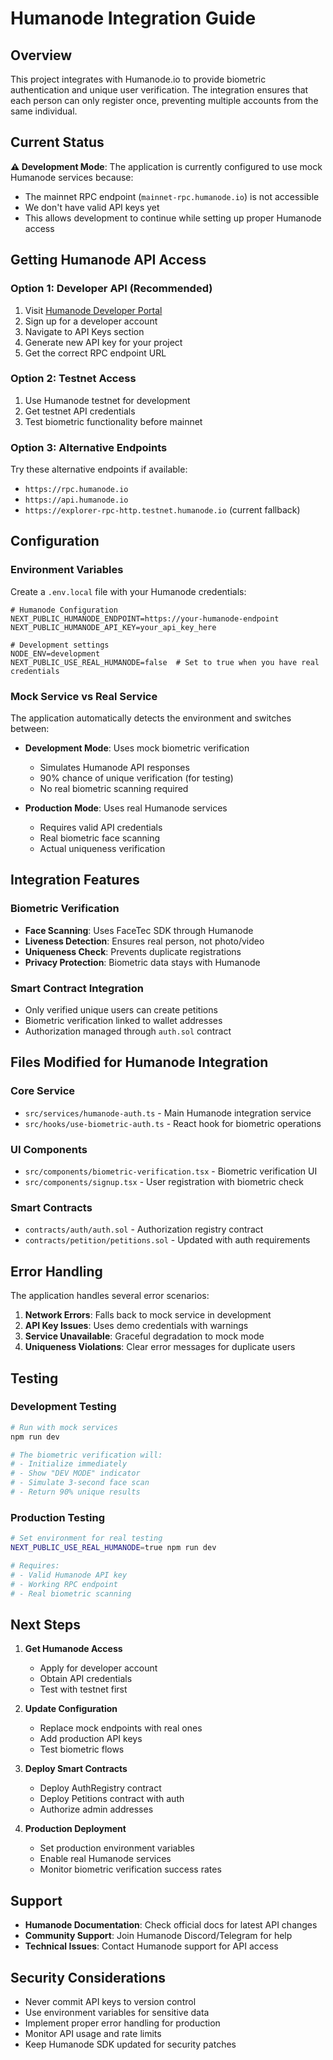 # Humanode Integration Guide

## Overview

This project integrates with Humanode.io to provide biometric authentication and unique user verification. The integration ensures that each person can only register once, preventing multiple accounts from the same individual.

## Current Status

**⚠️ Development Mode**: The application is currently configured to use mock Humanode services because:
- The mainnet RPC endpoint (`mainnet-rpc.humanode.io`) is not accessible
- We don't have valid API keys yet
- This allows development to continue while setting up proper Humanode access

## Getting Humanode API Access

### Option 1: Developer API (Recommended)
1. Visit [Humanode Developer Portal](https://humanode.io)
2. Sign up for a developer account
3. Navigate to API Keys section
4. Generate new API key for your project
5. Get the correct RPC endpoint URL

### Option 2: Testnet Access
1. Use Humanode testnet for development
2. Get testnet API credentials
3. Test biometric functionality before mainnet

### Option 3: Alternative Endpoints
Try these alternative endpoints if available:
- `https://rpc.humanode.io`
- `https://api.humanode.io`
- `https://explorer-rpc-http.testnet.humanode.io` (current fallback)

## Configuration

### Environment Variables

Create a `.env.local` file with your Humanode credentials:

```env
# Humanode Configuration
NEXT_PUBLIC_HUMANODE_ENDPOINT=https://your-humanode-endpoint
NEXT_PUBLIC_HUMANODE_API_KEY=your_api_key_here

# Development settings
NODE_ENV=development
NEXT_PUBLIC_USE_REAL_HUMANODE=false  # Set to true when you have real credentials
```

### Mock Service vs Real Service

The application automatically detects the environment and switches between:

- **Development Mode**: Uses mock biometric verification
  - Simulates Humanode API responses
  - 90% chance of unique verification (for testing)
  - No real biometric scanning required

- **Production Mode**: Uses real Humanode services
  - Requires valid API credentials
  - Real biometric face scanning
  - Actual uniqueness verification

## Integration Features

### Biometric Verification
- **Face Scanning**: Uses FaceTec SDK through Humanode
- **Liveness Detection**: Ensures real person, not photo/video
- **Uniqueness Check**: Prevents duplicate registrations
- **Privacy Protection**: Biometric data stays with Humanode

### Smart Contract Integration
- Only verified unique users can create petitions
- Biometric verification linked to wallet addresses
- Authorization managed through `auth.sol` contract

## Files Modified for Humanode Integration

### Core Service
- `src/services/humanode-auth.ts` - Main Humanode integration service
- `src/hooks/use-biometric-auth.ts` - React hook for biometric operations

### UI Components
- `src/components/biometric-verification.tsx` - Biometric verification UI
- `src/components/signup.tsx` - User registration with biometric check

### Smart Contracts
- `contracts/auth/auth.sol` - Authorization registry contract
- `contracts/petition/petitions.sol` - Updated with auth requirements

## Error Handling

The application handles several error scenarios:

1. **Network Errors**: Falls back to mock service in development
2. **API Key Issues**: Uses demo credentials with warnings
3. **Service Unavailable**: Graceful degradation to mock mode
4. **Uniqueness Violations**: Clear error messages for duplicate users

## Testing

### Development Testing
```bash
# Run with mock services
npm run dev

# The biometric verification will:
# - Initialize immediately
# - Show "DEV MODE" indicator
# - Simulate 3-second face scan
# - Return 90% unique results
```

### Production Testing
```bash
# Set environment for real testing
NEXT_PUBLIC_USE_REAL_HUMANODE=true npm run dev

# Requires:
# - Valid Humanode API key
# - Working RPC endpoint
# - Real biometric scanning
```

## Next Steps

1. **Get Humanode Access**
   - Apply for developer account
   - Obtain API credentials
   - Test with testnet first

2. **Update Configuration**
   - Replace mock endpoints with real ones
   - Add production API keys
   - Test biometric flows

3. **Deploy Smart Contracts**
   - Deploy AuthRegistry contract
   - Deploy Petitions contract with auth
   - Authorize admin addresses

4. **Production Deployment**
   - Set production environment variables
   - Enable real Humanode services
   - Monitor biometric verification success rates

## Support

- **Humanode Documentation**: Check official docs for latest API changes
- **Community Support**: Join Humanode Discord/Telegram for help
- **Technical Issues**: Contact Humanode support for API access

## Security Considerations

- Never commit API keys to version control
- Use environment variables for sensitive data
- Implement proper error handling for production
- Monitor API usage and rate limits
- Keep Humanode SDK updated for security patches
